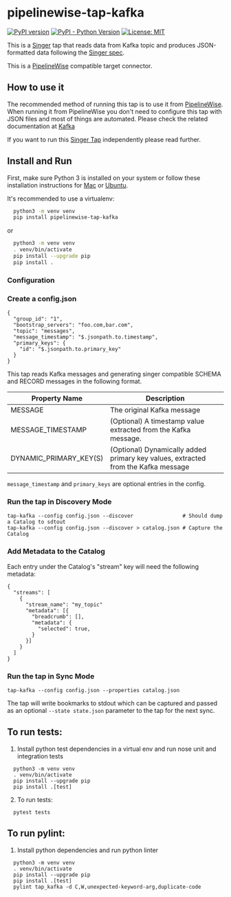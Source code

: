 # pipelinewise-tap-kafka

[![PyPI version](https://badge.fury.io/py/pipelinewise-tap-kafka.svg)](https://badge.fury.io/py/pipelinewise-tap-kafka)
[![PyPI - Python Version](https://img.shields.io/pypi/pyversions/pipelinewise-tap-kafka.svg)](https://pypi.org/project/pipelinewise-tap-kafka/)
[![License: MIT](https://img.shields.io/badge/License-GPLv3-yellow.svg)](https://opensource.org/licenses/GPL-3.0)

This is a [Singer](https://singer.io) tap that reads data from Kafka topic and produces JSON-formatted data following the [Singer spec](https://github.com/singer-io/getting-started/blob/master/SPEC.md).

This is a [PipelineWise](https://transferwise.github.io/pipelinewise) compatible target connector.

## How to use it

The recommended method of running this tap is to use it from [PipelineWise](https://transferwise.github.io/pipelinewise). When running it from PipelineWise you don't need to configure this tap with JSON files and most of things are automated. Please check the related documentation at [Kafka](https://transferwise.github.io/pipelinewise/connectors/taps/kafka.html)

If you want to run this [Singer Tap](https://singer.io) independently please read further.

## Install and Run

First, make sure Python 3 is installed on your system or follow these
installation instructions for [Mac](http://docs.python-guide.org/en/latest/starting/install3/osx/) or
[Ubuntu](https://www.digitalocean.com/community/tutorials/how-to-install-python-3-and-set-up-a-local-programming-environment-on-ubuntu-16-04).

It's recommended to use a virtualenv:

```bash
  python3 -m venv venv
  pip install pipelinewise-tap-kafka
```

or

```bash
  python3 -m venv venv
  . venv/bin/activate
  pip install --upgrade pip
  pip install .
```

### Configuration

### Create a config.json

```
{
  "group_id": "1",
  "bootstrap_servers": "foo.com,bar.com",
  "topic": "messages",
  "message_timestamp": "$.jsonpath.to.timestamp",
  "primary_keys": {
    "id": "$.jsonpath.to.primary_key"
  }
}
```

This tap reads Kafka messages and generating singer compatible SCHEMA and RECORD messages in the following format.

| Property Name               | Description                                                                         |
|-----------------------------|-------------------------------------------------------------------------------------|
| MESSAGE                     | The original Kafka message                                                          |
| MESSAGE_TIMESTAMP           | (Optional) A timestamp value extracted from the Kafka message.                      |
| DYNAMIC_PRIMARY_KEY(S)      | (Optional) Dynamically added primary key values, extracted from the Kafka message   |


`message_timestamp` and `primary_keys` are optional entries in the config.
 
### Run the tap in Discovery Mode

```
tap-kafka --config config.json --discover                # Should dump a Catalog to sdtout
tap-kafka --config config.json --discover > catalog.json # Capture the Catalog
```

### Add Metadata to the Catalog

Each entry under the Catalog's "stream" key will need the following metadata:

```
{
  "streams": [
    {
      "stream_name": "my_topic"
      "metadata": [{
        "breadcrumb": [],
        "metadata": {
          "selected": true,
        }
      }]
    }
  ]
}
```

### Run the tap in Sync Mode

```
tap-kafka --config config.json --properties catalog.json
```

The tap will write bookmarks to stdout which can be captured and passed as an optional `--state state.json` parameter to the tap for the next sync.

## To run tests:

1. Install python test dependencies in a virtual env and run nose unit and integration tests
```
  python3 -m venv venv
  . venv/bin/activate
  pip install --upgrade pip
  pip install .[test]
```

2. To run tests:
```
  pytest tests
```

## To run pylint:

1. Install python dependencies and run python linter
```
  python3 -m venv venv
  . venv/bin/activate
  pip install --upgrade pip
  pip install .[test]
  pylint tap_kafka -d C,W,unexpected-keyword-arg,duplicate-code
```
